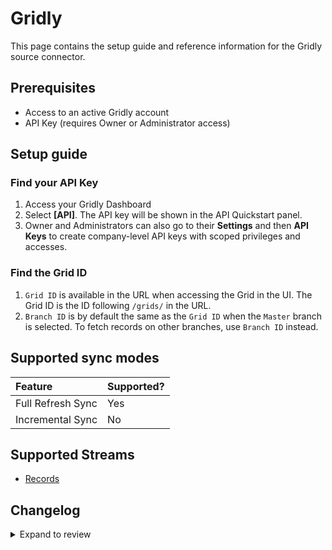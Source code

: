 # Gridly

This page contains the setup guide and reference information for the Gridly source connector.

## Prerequisites

- Access to an active Gridly account
- API Key (requires Owner or Administrator access)

## Setup guide

### Find your API Key

1. Access your Gridly Dashboard
2. Select **[API]**. The API key will be shown in the API Quickstart panel.
2. Owner and Administrators can also go to their **Settings** and then **API Keys** to create company-level API keys with scoped privileges and accesses.

### Find the Grid ID

1. `Grid ID` is available in the URL when accessing the Grid in the UI. The Grid ID is the ID following `/grids/` in the URL.
2. `Branch ID` is by default the same as the `Grid ID` when the `Master` branch is selected. To fetch records on other branches, use `Branch ID` instead.

## Supported sync modes

| Feature           | Supported? |
| :---------------- | :--------- |
| Full Refresh Sync | Yes        |
| Incremental Sync  | No         |

## Supported Streams

- [Records](https://www.gridly.com/docs/api/#record)

## Changelog

<details>
  <summary>Expand to review</summary>

| Version | Date       | Pull Request                                             | Subject                                                     |
| :------ | :--------- | :------------------------------------------------------- | :---------------------------------------------------------- |
| 0.1.41 | 2025-09-17 | [61118](https://github.com/airbytehq/airbyte/pull/61118) | Update dependencies |
| 0.1.40 | 2025-05-24 | [60679](https://github.com/airbytehq/airbyte/pull/60679) | Update dependencies |
| 0.1.39 | 2025-05-10 | [59904](https://github.com/airbytehq/airbyte/pull/59904) | Update dependencies |
| 0.1.38 | 2025-05-03 | [59241](https://github.com/airbytehq/airbyte/pull/59241) | Update dependencies |
| 0.1.37 | 2025-04-26 | [58758](https://github.com/airbytehq/airbyte/pull/58758) | Update dependencies |
| 0.1.36 | 2025-04-19 | [57667](https://github.com/airbytehq/airbyte/pull/57667) | Update dependencies |
| 0.1.35 | 2025-04-05 | [57090](https://github.com/airbytehq/airbyte/pull/57090) | Update dependencies |
| 0.1.34 | 2025-03-29 | [56648](https://github.com/airbytehq/airbyte/pull/56648) | Update dependencies |
| 0.1.33 | 2025-03-22 | [55501](https://github.com/airbytehq/airbyte/pull/55501) | Update dependencies |
| 0.1.32 | 2025-03-01 | [54806](https://github.com/airbytehq/airbyte/pull/54806) | Update dependencies |
| 0.1.31 | 2025-02-22 | [54286](https://github.com/airbytehq/airbyte/pull/54286) | Update dependencies |
| 0.1.30 | 2025-02-15 | [53845](https://github.com/airbytehq/airbyte/pull/53845) | Update dependencies |
| 0.1.29 | 2025-02-01 | [52727](https://github.com/airbytehq/airbyte/pull/52727) | Update dependencies |
| 0.1.28 | 2025-01-25 | [51796](https://github.com/airbytehq/airbyte/pull/51796) | Update dependencies |
| 0.1.27 | 2025-01-11 | [51195](https://github.com/airbytehq/airbyte/pull/51195) | Update dependencies |
| 0.1.26 | 2024-12-28 | [50663](https://github.com/airbytehq/airbyte/pull/50663) | Update dependencies |
| 0.1.25 | 2024-12-21 | [50085](https://github.com/airbytehq/airbyte/pull/50085) | Update dependencies |
| 0.1.24 | 2024-12-14 | [49000](https://github.com/airbytehq/airbyte/pull/49000) | Update dependencies |
| 0.1.23 | 2024-11-25 | [48675](https://github.com/airbytehq/airbyte/pull/48675) | Starting with this version, the Docker image is now rootless. Please note that this and future versions will not be compatible with Airbyte versions earlier than 0.64 |
| 0.1.22 | 2024-10-28 | [47075](https://github.com/airbytehq/airbyte/pull/47075) | Update dependencies |
| 0.1.21 | 2024-10-12 | [46476](https://github.com/airbytehq/airbyte/pull/46476) | Update dependencies |
| 0.1.20 | 2024-09-28 | [46122](https://github.com/airbytehq/airbyte/pull/46122) | Update dependencies |
| 0.1.19 | 2024-09-21 | [45723](https://github.com/airbytehq/airbyte/pull/45723) | Update dependencies |
| 0.1.18 | 2024-09-14 | [45529](https://github.com/airbytehq/airbyte/pull/45529) | Update dependencies |
| 0.1.17 | 2024-09-07 | [45314](https://github.com/airbytehq/airbyte/pull/45314) | Update dependencies |
| 0.1.16 | 2024-08-31 | [44949](https://github.com/airbytehq/airbyte/pull/44949) | Update dependencies |
| 0.1.15 | 2024-08-24 | [44750](https://github.com/airbytehq/airbyte/pull/44750) | Update dependencies |
| 0.1.14 | 2024-08-17 | [44320](https://github.com/airbytehq/airbyte/pull/44320) | Update dependencies |
| 0.1.13 | 2024-08-10 | [43668](https://github.com/airbytehq/airbyte/pull/43668) | Update dependencies |
| 0.1.12 | 2024-08-03 | [42662](https://github.com/airbytehq/airbyte/pull/42662) | Update dependencies |
| 0.1.11 | 2024-07-20 | [42173](https://github.com/airbytehq/airbyte/pull/42173) | Update dependencies |
| 0.1.10 | 2024-07-13 | [41768](https://github.com/airbytehq/airbyte/pull/41768) | Update dependencies |
| 0.1.9 | 2024-07-10 | [41376](https://github.com/airbytehq/airbyte/pull/41376) | Update dependencies |
| 0.1.8 | 2024-07-09 | [41163](https://github.com/airbytehq/airbyte/pull/41163) | Update dependencies |
| 0.1.7 | 2024-07-06 | [40908](https://github.com/airbytehq/airbyte/pull/40908) | Update dependencies |
| 0.1.6 | 2024-06-26 | [40549](https://github.com/airbytehq/airbyte/pull/40549) | Migrate off deprecated auth package |
| 0.1.5 | 2024-06-25 | [40495](https://github.com/airbytehq/airbyte/pull/40495) | Update dependencies |
| 0.1.4 | 2024-06-22 | [39982](https://github.com/airbytehq/airbyte/pull/39982) | Update dependencies |
| 0.1.3 | 2024-06-04 | [39051](https://github.com/airbytehq/airbyte/pull/39051) | [autopull] Upgrade base image to v1.2.1 |
| 0.1.2 | 2024-05-21 | [38542](https://github.com/airbytehq/airbyte/pull/38542) | [autopull] base image + poetry + up_to_date |
| 0.1.1 | 2022-12-08 | [20048](https://github.com/airbytehq/airbyte/pull/20048) | Source Gridly: add icon and make grid_id parameter required |

</details>
